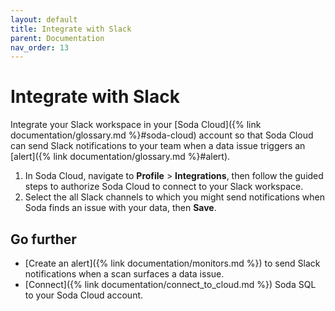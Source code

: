 ```yaml
---
layout: default
title: Integrate with Slack
parent: Documentation
nav_order: 13
---
```


# Integrate with Slack

Integrate your Slack workspace in your [Soda Cloud]({% link documentation/glossary.md %}#soda-cloud) account so that Soda Cloud can send Slack notifications to your team when a data issue triggers an [alert]({% link documentation/glossary.md %}#alert).

1. In Soda Cloud, navigate to **Profile** > **Integrations**, then follow the guided steps to authorize Soda Cloud to connect to your Slack workspace. 
2. Select the all Slack channels to which you might send notifications when Soda finds an issue with your data, then **Save**.

## Go further

* [Create an alert]({% link documentation/monitors.md %}) to send Slack notifications when a scan surfaces a data issue.
* [Connect]({% link documentation/connect_to_cloud.md %}) Soda SQL to your Soda Cloud account.